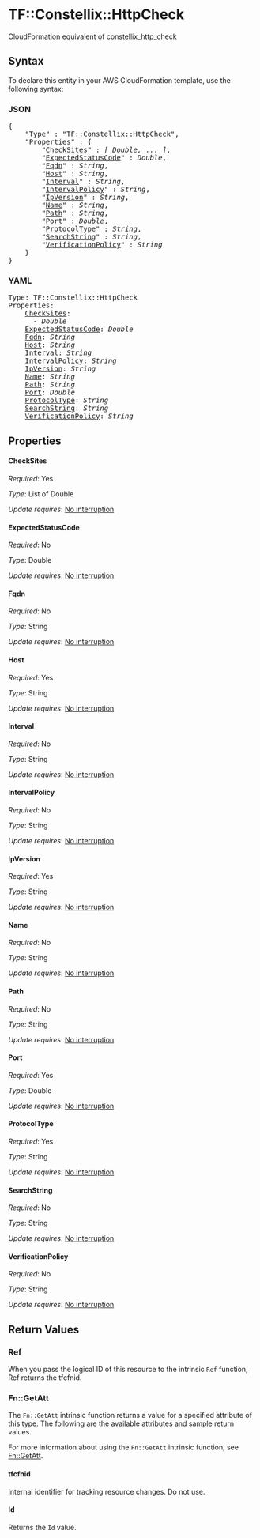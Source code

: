 # TF::Constellix::HttpCheck

CloudFormation equivalent of constellix_http_check

## Syntax

To declare this entity in your AWS CloudFormation template, use the following syntax:

### JSON

<pre>
{
    "Type" : "TF::Constellix::HttpCheck",
    "Properties" : {
        "<a href="#checksites" title="CheckSites">CheckSites</a>" : <i>[ Double, ... ]</i>,
        "<a href="#expectedstatuscode" title="ExpectedStatusCode">ExpectedStatusCode</a>" : <i>Double</i>,
        "<a href="#fqdn" title="Fqdn">Fqdn</a>" : <i>String</i>,
        "<a href="#host" title="Host">Host</a>" : <i>String</i>,
        "<a href="#interval" title="Interval">Interval</a>" : <i>String</i>,
        "<a href="#intervalpolicy" title="IntervalPolicy">IntervalPolicy</a>" : <i>String</i>,
        "<a href="#ipversion" title="IpVersion">IpVersion</a>" : <i>String</i>,
        "<a href="#name" title="Name">Name</a>" : <i>String</i>,
        "<a href="#path" title="Path">Path</a>" : <i>String</i>,
        "<a href="#port" title="Port">Port</a>" : <i>Double</i>,
        "<a href="#protocoltype" title="ProtocolType">ProtocolType</a>" : <i>String</i>,
        "<a href="#searchstring" title="SearchString">SearchString</a>" : <i>String</i>,
        "<a href="#verificationpolicy" title="VerificationPolicy">VerificationPolicy</a>" : <i>String</i>
    }
}
</pre>

### YAML

<pre>
Type: TF::Constellix::HttpCheck
Properties:
    <a href="#checksites" title="CheckSites">CheckSites</a>: <i>
      - Double</i>
    <a href="#expectedstatuscode" title="ExpectedStatusCode">ExpectedStatusCode</a>: <i>Double</i>
    <a href="#fqdn" title="Fqdn">Fqdn</a>: <i>String</i>
    <a href="#host" title="Host">Host</a>: <i>String</i>
    <a href="#interval" title="Interval">Interval</a>: <i>String</i>
    <a href="#intervalpolicy" title="IntervalPolicy">IntervalPolicy</a>: <i>String</i>
    <a href="#ipversion" title="IpVersion">IpVersion</a>: <i>String</i>
    <a href="#name" title="Name">Name</a>: <i>String</i>
    <a href="#path" title="Path">Path</a>: <i>String</i>
    <a href="#port" title="Port">Port</a>: <i>Double</i>
    <a href="#protocoltype" title="ProtocolType">ProtocolType</a>: <i>String</i>
    <a href="#searchstring" title="SearchString">SearchString</a>: <i>String</i>
    <a href="#verificationpolicy" title="VerificationPolicy">VerificationPolicy</a>: <i>String</i>
</pre>

## Properties

#### CheckSites

_Required_: Yes

_Type_: List of Double

_Update requires_: [No interruption](https://docs.aws.amazon.com/AWSCloudFormation/latest/UserGuide/using-cfn-updating-stacks-update-behaviors.html#update-no-interrupt)

#### ExpectedStatusCode

_Required_: No

_Type_: Double

_Update requires_: [No interruption](https://docs.aws.amazon.com/AWSCloudFormation/latest/UserGuide/using-cfn-updating-stacks-update-behaviors.html#update-no-interrupt)

#### Fqdn

_Required_: No

_Type_: String

_Update requires_: [No interruption](https://docs.aws.amazon.com/AWSCloudFormation/latest/UserGuide/using-cfn-updating-stacks-update-behaviors.html#update-no-interrupt)

#### Host

_Required_: Yes

_Type_: String

_Update requires_: [No interruption](https://docs.aws.amazon.com/AWSCloudFormation/latest/UserGuide/using-cfn-updating-stacks-update-behaviors.html#update-no-interrupt)

#### Interval

_Required_: No

_Type_: String

_Update requires_: [No interruption](https://docs.aws.amazon.com/AWSCloudFormation/latest/UserGuide/using-cfn-updating-stacks-update-behaviors.html#update-no-interrupt)

#### IntervalPolicy

_Required_: No

_Type_: String

_Update requires_: [No interruption](https://docs.aws.amazon.com/AWSCloudFormation/latest/UserGuide/using-cfn-updating-stacks-update-behaviors.html#update-no-interrupt)

#### IpVersion

_Required_: Yes

_Type_: String

_Update requires_: [No interruption](https://docs.aws.amazon.com/AWSCloudFormation/latest/UserGuide/using-cfn-updating-stacks-update-behaviors.html#update-no-interrupt)

#### Name

_Required_: No

_Type_: String

_Update requires_: [No interruption](https://docs.aws.amazon.com/AWSCloudFormation/latest/UserGuide/using-cfn-updating-stacks-update-behaviors.html#update-no-interrupt)

#### Path

_Required_: No

_Type_: String

_Update requires_: [No interruption](https://docs.aws.amazon.com/AWSCloudFormation/latest/UserGuide/using-cfn-updating-stacks-update-behaviors.html#update-no-interrupt)

#### Port

_Required_: Yes

_Type_: Double

_Update requires_: [No interruption](https://docs.aws.amazon.com/AWSCloudFormation/latest/UserGuide/using-cfn-updating-stacks-update-behaviors.html#update-no-interrupt)

#### ProtocolType

_Required_: Yes

_Type_: String

_Update requires_: [No interruption](https://docs.aws.amazon.com/AWSCloudFormation/latest/UserGuide/using-cfn-updating-stacks-update-behaviors.html#update-no-interrupt)

#### SearchString

_Required_: No

_Type_: String

_Update requires_: [No interruption](https://docs.aws.amazon.com/AWSCloudFormation/latest/UserGuide/using-cfn-updating-stacks-update-behaviors.html#update-no-interrupt)

#### VerificationPolicy

_Required_: No

_Type_: String

_Update requires_: [No interruption](https://docs.aws.amazon.com/AWSCloudFormation/latest/UserGuide/using-cfn-updating-stacks-update-behaviors.html#update-no-interrupt)

## Return Values

### Ref

When you pass the logical ID of this resource to the intrinsic `Ref` function, Ref returns the tfcfnid.

### Fn::GetAtt

The `Fn::GetAtt` intrinsic function returns a value for a specified attribute of this type. The following are the available attributes and sample return values.

For more information about using the `Fn::GetAtt` intrinsic function, see [Fn::GetAtt](https://docs.aws.amazon.com/AWSCloudFormation/latest/UserGuide/intrinsic-function-reference-getatt.html).

#### tfcfnid

Internal identifier for tracking resource changes. Do not use.

#### Id

Returns the <code>Id</code> value.

